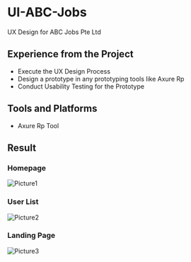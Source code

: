 # UI-ABC-Jobs

UX Design for ABC Jobs Pte Ltd


## Experience from the Project

- Execute the UX Design Process
- Design a prototype in any prototyping tools like Axure Rp
- Conduct Usability Testing for the Prototype

## Tools and Platforms

- Axure Rp Tool

## Result

### Homepage

![Picture1](https://github.com/j-escartin/UI-ABC-Jobs/assets/109270420/e67f0eda-e3e3-43d2-b461-a7755d19fadb)

### User List

![Picture2](https://github.com/j-escartin/UI-ABC-Jobs/assets/109270420/ae52ff0e-d4f5-496b-9c85-93e6a2b5bc5f)

### Landing Page

![Picture3](https://github.com/j-escartin/UI-ABC-Jobs/assets/109270420/056bdcba-f2af-461e-897a-a8c9a9ce095f)
